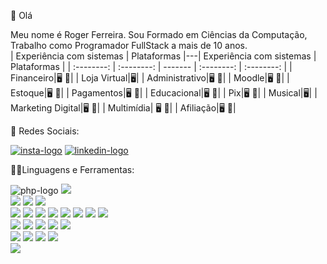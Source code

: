 🚀  Olá

Meu nome é Roger Ferreira. Sou Formado em Ciências da Computação, Trabalho como Programador FullStack a mais de 10 anos.
<br>
| Experiência com sistemas  | Plataformas   |---| Experiência com sistemas  | Plataformas   |
| :--------: | :--------: | ------- | :--------: | :--------: |
| Financeiro|🖥️ 📱|  | Loja Virtual|🖥️|
| Administrativo|🖥️ 📱|  | Moodle|🖥️ 📱|
| Estoque|🖥️ 📱|  | Pagamentos|🖥️ 📱|
| Educacional|🖥️ 📱|  | Pix|🖥️ 📱|
| Musical|🖥️|  | Marketing Digital|🖥️ 📱|
| Multimídia| 🖥️ 📱|  | Afiliação|🖥️ 📱|


📱 Redes Sociais:


<a href="https://www.instagram.com/roger.ferreira.rj/"> <img src="https://img.shields.io/badge/Instagram-E4405F?style=for-the-badge&logo=instagram&logoColor=white" alt="insta-logo"/></a>            <a href="https://www.linkedin.com/in/rogerdarochaferreira"> <img src="https://img.shields.io/badge/LinkedIn-0077B5?style=for-the-badge&logo=linkedin&logoColor=white" alt="linkedin-logo" /></a>

👨‍💻Linguagens e Ferramentas: 

<img src="https://img.shields.io/badge/PHP-777BB4?style=for-the-badge&logo=php&logoColor=white" alt="php-logo"/>       <img src="https://img.shields.io/badge/Laravel-FF2D20?style=for-the-badge&logo=laravel&logoColor=white" /><br>
<img src="https://img.shields.io/badge/PostgreSQL-316192?style=for-the-badge&logo=postgresql&logoColor=white" />
<img src="https://img.shields.io/badge/MySQL-00000F?style=for-the-badge&logo=mysql&logoColor=white" />
<img src="https://img.shields.io/badge/SQLite-07405E?style=for-the-badge&logo=sqlite&logoColor=white" /><br>
<img src="https://img.shields.io/badge/Angular-DD0031?style=for-the-badge&logo=angular&logoColor=white"/>
<img src="https://img.shields.io/badge/AngularJS-E23237?style=for-the-badge&logo=angularjs&logoColor=white" />
<img src="https://img.shields.io/badge/React-20232A?style=for-the-badge&logo=react&logoColor=61DAFB" />
<img src="https://img.shields.io/badge/Vue.js-35495E?style=for-the-badge&logo=vue.js&logoColor=4FC08D" />
<img src="https://img.shields.io/badge/JavaScript-323330?style=for-the-badge&logo=javascript&logoColor=F7DF1E"/>
<img src="https://img.shields.io/badge/jQuery-0769AD?style=for-the-badge&logo=jquery&logoColor=white" />
<img src="https://img.shields.io/badge/TypeScript-007ACC?style=for-the-badge&logo=typescript&logoColor=white"/>
<img src="https://img.shields.io/badge/Node.js-43853D?style=for-the-badge&logo=node.js&logoColor=white" /><br>
<img src="https://img.shields.io/badge/HTML5-E34F26?style=for-the-badge&logo=html5&logoColor=white"/>
<img src="https://img.shields.io/badge/CSS-239120?&style=for-the-badge&logo=css3&logoColor=white"/>
<img src="https://img.shields.io/badge/CSS3-1572B6?style=for-the-badge&logo=css3&logoColor=white" />
<img src="https://img.shields.io/badge/Bootstrap-563D7C?style=for-the-badge&logo=bootstrap&logoColor=white" />
<img src="https://img.shields.io/badge/Material--UI-0081CB?style=for-the-badge&logo=material-ui&logoColor=white" /><br>
<img src="https://img.shields.io/badge/Android-3DDC84?style=for-the-badge&logo=android&logoColor=white" />
<img src="https://img.shields.io/badge/React_Native-20232A?style=for-the-badge&logo=react&logoColor=61DAFB" />
<img src="https://img.shields.io/badge/Ionic-3880FF?style=for-the-badge&logo=ionic&logoColor=white" />
<img src="https://img.shields.io/badge/Flutter-02569B?style=for-the-badge&logo=flutter&logoColor=white" /><br>
<img src="https://img.shields.io/badge/GIT-E44C30?style=for-the-badge&logo=git&logoColor=white"/>

<br>
<br>
